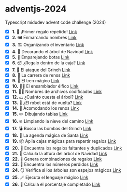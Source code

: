 # adventjs-2024
Typescript midudev advent code challenge (2024)


- [x] **1.** 🎁 ¡Primer regalo repetido! [Link](https://adventjs.dev/es/challenges/2024/1)
- [x] **2.** 🖼️ Enmarcando nombres [Link](https://adventjs.dev/es/challenges/2024/2)
- [x] **3.** 🏗️ Organizando el inventario [Link](https://adventjs.dev/es/challenges/2024/3)
- [x] **4.** 🎄 Decorando el árbol de Navidad [Link](https://adventjs.dev/es/challenges/2024/4)
- [x] **5.** 👞 Emparejando botas [Link](https://adventjs.dev/es/challenges/2024/5)
- [x] **6.** 📦 ¿Regalo dentro de la caja? [Link](https://adventjs.dev/es/challenges/2024/6)
- [x] **7.** 👹 El ataque del Grinch [Link](https://adventjs.dev/es/challenges/2024/7)
- [x] **8.** 🦌 La carrera de renos [Link](https://adventjs.dev/es/challenges/2024/8)
- [x] **9.** 🚂 El tren mágico [Link](https://adventjs.dev/es/challenges/2024/9)
- [x] **10.**  👩‍💻 El ensamblador élfico [Link](https://adventjs.dev/es/challenges/2024/10)
- [x] **11.**  🏴‍☠️ Nombres de archivos codificados [Link](https://adventjs.dev/es/challenges/2024/11)
- [x] **12.**  💵 ¿Cuánto cuesta el árbol? [Link](https://adventjs.dev/es/challenges/2024/12)
- [x] **13.**  🤖 ¿El robot está de vuelta? [Link](https://adventjs.dev/es/challenges/2024/13)
- [x] **14.**  🦌 Acomodando los renos [Link](https://adventjs.dev/es/challenges/2024/14)
- [x] **15.**  ✏️ Dibujando tablas [Link](https://adventjs.dev/es/challenges/2024/15)
- [x] **16.**  ❄️ Limpiando la nieve del camino [Link](https://adventjs.dev/es/challenges/2024/16)
- [x] **17.**  💣 Busca las bombas del Grinch [Link](https://adventjs.dev/es/challenges/2024/17)
- [x] **18.**  📇 La agenda mágica de Santa [Link](https://adventjs.dev/es/challenges/2024/18)
- [x] **19.**  📦 Apila cajas mágicas para repartir regalos [Link](https://adventjs.dev/es/challenges/2024/19)
- [x] **20.**  🎁 Encuentra los regalos faltantes y duplicados [Link](https://adventjs.dev/es/challenges/2024/20)
- [x] **21.**  🎄 Calcula la altura del árbol de Navidad [Link](https://adventjs.dev/es/challenges/2024/21)
- [x] **22.**  🎁 Genera combinaciones de regalos [Link](https://adventjs.dev/es/challenges/2024/22)
- [x] **23.**  🔢 Encuentra los números perdidos [Link](https://adventjs.dev/es/challenges/2024/23)
- [x] **24.**  🪞 Verifica si los árboles son espejos mágicos [Link](https://adventjs.dev/es/challenges/2024/24)
- [x] **25.**  🪄 Ejecuta el lenguaje mágico [Link](https://adventjs.dev/es/challenges/2024/25)
- [x] **26.**  🎯 Calcula el porcentaje completado [Link](https://adventjs.dev/es/challenges/2024/26)
